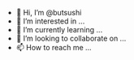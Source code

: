 - 👋 Hi, I’m @butsushi
- 👀 I’m interested in ...
- 🌱 I’m currently learning ...
- 💞️ I’m looking to collaborate on ...
- 📫 How to reach me ...

<!---
butsushi/butsushi is a ✨ special ✨ repository because its `README.md` (this file) appears on your GitHub profile.
You can click the Preview link to take a look at your changes.
--->
